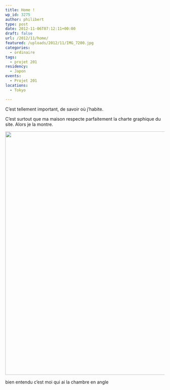 ```yaml
---
title: Home !
wp_id: 3275
author: philibert
type: post
date: 2012-11-06T07:12:11+00:00
draft: false
url: /2012/11/home/
featured: /uploads/2012/11/IMG_7200.jpg
categories:
  - ordinaire
tags:
  - projet 201
residency:
  - Japon
events:
  - Projet 201
locations:
  - Tokyo

---
```

C&rsquo;est tellement important, de savoir où j&rsquo;habite. 

C&rsquo;est surtout que ma maison respecte parfaitement la charte graphique du site. Alors je la montre.

<div id="attachment_3276" class="wp-caption alignnone" style="max-width: 1024px">
  <a href="{{< aws >}}/uploads/2012/11/IMG_7200.jpg"><img src="{{< aws >}}/uploads/2012/11/IMG_7200-1024x768.jpg" alt="" title="IMG_7200" width="1024" height="768" class="size-large wp-image-3276" srcset="{{< aws >}}/uploads/2012/11/IMG_7200-1024x768.jpg 1024w, {{< aws >}}/uploads/2012/11/IMG_7200-300x225.jpg 300w, {{< aws >}}/uploads/2012/11/IMG_7200-263x197.jpg 263w, {{< aws >}}/uploads/2012/11/IMG_7200-650x487.jpg 650w" sizes="(max-width: 1024px) 100vw, 1024px" /></a>
  
  <p class="wp-caption-text">
    bien entendu c&rsquo;est moi qui ai la chambre en angle
  </p>
</div>